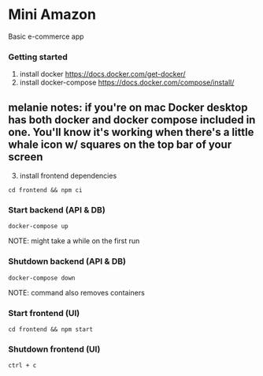 # Mini Amazon
Basic e-commerce app

### Getting started
1. install docker
https://docs.docker.com/get-docker/
2. install docker-compose
https://docs.docker.com/compose/install/
## melanie notes: if you're on mac Docker desktop has both docker and docker compose included in one. You'll know it's working when there's a little whale icon w/ squares on the top bar of your screen
3. install frontend dependencies
```
cd frontend && npm ci
```

### Start backend (API & DB)
```
docker-compose up
```
NOTE: might take a while on the first run

### Shutdown backend (API & DB)
```
docker-compose down
```
NOTE: command also removes containers

### Start frontend (UI)
```
cd frontend && npm start
```

### Shutdown frontend (UI)
```
ctrl + c
```